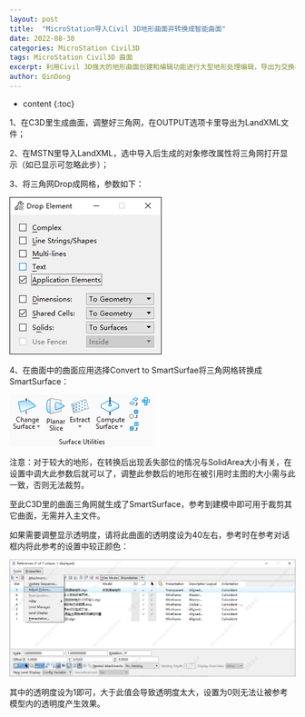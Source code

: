 ```yaml
---
layout: post
title:  "MicroStation导入Civil 3D地形曲面并转换成智能曲面"
date: 2022-08-30
categories: MicroStation Civil3D
tags: MicroStation Civil3D 曲面
excerpt: 利用Civil 3D强大的地形曲面创建和编辑功能进行大型地形处理编辑，导出为交换格式LandXML，在MicroStation内导入后转换为曲面或网格，用于三维建模时裁剪和创建封闭网格进行体积方量计算。
author: QinDong
---
```

* content
{:toc}

1、在C3D里生成曲面，调整好三角网，在OUTPUT选项卡里导出为LandXML文件；

2、在MSTN里导入LandXML，选中导入后生成的对象修改属性将三角网打开显示（如已显示可忽略此步）；

3、将三角网Drop成网格，参数如下：

![](/img/2022/2022-09-03-08-25-10.png)

4、在曲面中的曲面应用选择Convert to SmartSurfae将三角网格转换成SmartSurface：

![](/img/2022/2022-09-03-08-25-20.png)

注意：对于较大的地形，在转换后出现丢失部位的情况与SolidArea大小有关，在设置中调大此参数后就可以了，调整此参数后的地形在被引用时主图的大小需与此一致，否则无法裁剪。

至此C3D里的曲面三角网就生成了SmartSurface，参考到建模中即可用于裁剪其它曲面，无需并入主文件。

如果需要调整显示透明度，请将此曲面的透明度设为40左右，参考时在参考对话框内将此参考的设置中较正颜色：

![](/img/2022/2022-09-03-08-25-30.png)

其中的透明度设为1即可，大于此值会导致透明度太大，设置为0则无法让被参考模型内的透明度产生效果。